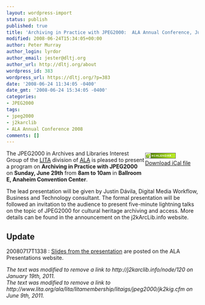 ```yaml
---
layout: wordpress-import
status: publish
published: true
title: 'Archiving in Practice with JPEG2000:  ALA Annual Conference, June 29, 8am-10am'
modified: 2008-06-24T15:34:05+00:00
author: Peter Murray
author_login: lyrdor
author_email: jester@dltj.org
author_url: http://dltj.org/about
wordpress_id: 383
wordpress_url: https://dltj.org/?p=383
date: '2008-06-24 11:34:05 -0400'
date_gmt: '2008-06-24 15:34:05 -0400'
categories:
- JPEG2000
tags:
- jpeg2000
- j2karclib
- ALA Annual Conference 2008
comments: []
---
```

<div style="float:right; padding: 0.5em 1.5em 3em 0"><a href="http://suda.co.uk/projects/microformats/hcalendar/get-cal.php?uri=http://j2kArcLib.info/node/120" title="http://suda.co.uk/projects/microformats/hcalendar/get-cal.php?uri=http://j2kArcLib.info/node/120"><img src="/wp-content/uploads/2008/06/microformat_hcalendar.png" alt="hCalendar Encoded Microformat" width="80" height="15" /><br />Download iCal file</a></div>
<p>The <span class="removed_link" title="http://www.lita.org/ala/lita/litamembership/litaigs/jpeg2000/jk2kig.cfm">JPEG2000 in Archives and Libraries Interest Group</span> of the <a href="http://www.lita.org/" title="LITA homepage"><acronym title="Library and Information Technology Association">LITA</acronym></a> division of <a href="http://www.ala.org/" title="ALA Homepage"><acronym title="American Library Association">ALA</acronym></a> is pleased to present a program on <span class="summary"><strong>Archiving in Practice with JPEG2000</strong></span> on <strong>Sunday, June 29th</strong> from <strong><abbr class="dtstart" title="20080629T0800-0700" style="border:none;text-decoration: none;">8am</abbr> to <abbr class="dtend" title="20080629T1000-0700" style="border:none;text-decoration: none;">10am</abbr></strong> in <span class="location"><strong>Ballroom E, Anaheim Convention Center</strong></span>.</p>
<p>The lead presentation will be given by Justin D&aacute;vila, Digital Media Workflow, Business and Technology consultant.  The formal presentation will be followed an invitation to the audience to present five-minute lightning talks on the topic of JPEG2000 for cultural heritage archiving and access.  More details can be found in the <span class="removed_link" title="http://j2karclib.info/node/120">announcement on the j2kArcLib.info website</span>.<br />
<!--more--></p>
<h2>Update</h2>
<p>20080717T1338 : <a href="http://presentations.ala.org/index.php?title=ALAac2008_j2kIG" title="http://presentations.ala.org/index.php?title=ALAac2008_j2kIG">Slides from the presentation</a> are posted on the ALA Presentations website.
<p style="padding:0;margin:0;font-style:italic;" class="removed_link">The text was modified to remove a link to http://j2karclib.info/node/120 on January 19th, 2011.</p>
<p style="padding:0;margin:0;font-style:italic;" class="removed_link">The text was modified to remove a link to http://www.lita.org/ala/lita/litamembership/litaigs/jpeg2000/jk2kig.cfm on June 9th, 2011.</p>
